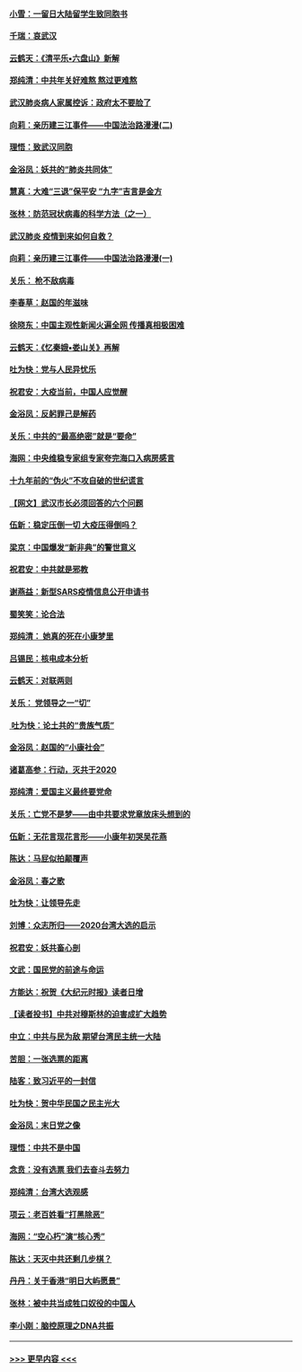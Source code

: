 #### [小雪：一留日大陆留学生致同胞书](../pages/nsc993/n11834624.md?t=01312102) 
#### [千瑞：哀武汉](../pages/nsc993/n11833647.md?t=01312102) 
#### [云鹤天：《清平乐▪六盘山》新解](../pages/nsc993/n11833611.md?t=01312102) 
#### [郑纯清：中共年关好难熬 熬过更难熬](../pages/nsc993/n11833489.md?t=01312102) 
#### [武汉肺炎病人家属控诉：政府太不要脸了](../pages/nsc993/n11833205.md?t=01312102) 
#### [向莉：亲历建三江事件——中国法治路漫漫(二)](../pages/nsc993/n11829102.md?t=01312102) 
#### [理悟：致武汉同胞](../pages/nsc993/n11831522.md?t=01312102) 
#### [金浴凤：妖共的“肺炎共同体”](../pages/nsc993/n11829448.md?t=01312102) 
#### [慧真：大难“三退”保平安 “九字”吉言是金方](../pages/nsc993/n11829501.md?t=01312102) 
#### [张林：防范冠状病毒的科学方法（之一）](../pages/nsc993/n11828618.md?t=01312102) 
#### [武汉肺炎 疫情到来如何自救？](../pages/nsc993/n11827632.md?t=01312102) 
#### [向莉：亲历建三江事件——中国法治路漫漫(一)](../pages/nsc993/n11827190.md?t=01312102) 
#### [关乐： 枪不敌病毒](../pages/nsc993/n11826746.md?t=01312102) 
#### [李春草：赵国的年滋味](../pages/nsc993/n11826321.md?t=01312102) 
#### [徐晓东：中国主观性新闻火遍全网 传播真相极困难](../pages/nsc993/n11826508.md?t=01312102) 
#### [云鹤天：《忆秦娥▪娄山关》再解](../pages/nsc993/n11824682.md?t=01312102) 
#### [吐为快：党与人民异忧乐](../pages/nsc993/n11824660.md?t=01312102) 
#### [祝君安：大疫当前，中国人应觉醒](../pages/nsc993/n11821946.md?t=01312102) 
#### [金浴凤：反躬罪己是解药](../pages/nsc993/n11820280.md?t=01312102) 
#### [关乐：中共的“最高绝密”就是“要命”](../pages/nsc993/n11816946.md?t=01312102) 
#### [海网：中央维稳专家组专家夸完海口入病房感言](../pages/nsc993/n11815138.md?t=01312102) 
#### [十九年前的“伪火”不攻自破的世纪谎言](../pages/nsc993/n11813238.md?t=01312102) 
#### [【网文】武汉市长必须回答的六个问题](../pages/nsc993/n11813848.md?t=01312102) 
#### [伍新：稳定压倒一切 大疫压得倒吗？](../pages/nsc993/n11812634.md?t=01312102) 
#### [梁京：中国爆发“新非典”的警世意义](../pages/nsc993/n11812554.md?t=01312102) 
#### [祝君安：中共就是邪教](../pages/nsc993/n11812431.md?t=01312102) 
#### [谢燕益：新型SARS疫情信息公开申请书](../pages/nsc993/n11808840.md?t=01312102) 
#### [蜀笑笑：论合法](../pages/nsc993/n11808064.md?t=01312102) 
#### [郑纯清： 她真的死在小康梦里](../pages/nsc993/n11806623.md?t=01312102) 
#### [吕锡民：核电成本分析](../pages/nsc993/n11806284.md?t=01312102) 
#### [云鹤天：对联两则](../pages/nsc993/n11805957.md?t=01312102) 
#### [关乐： 党领导之一“切”](../pages/nsc993/n11804505.md?t=01312102) 
#### [ 吐为快：论土共的“贵族气质”](../pages/nsc993/n11804490.md?t=01312102) 
#### [金浴凤：赵国的“小康社会”](../pages/nsc993/n11804452.md?t=01312102) 
#### [诸葛高参：行动，灭共于2020](../pages/nsc993/n11804120.md?t=01312102) 
#### [郑纯清：爱国主义最终要党命](../pages/nsc993/n11802197.md?t=01312102) 
#### [关乐：亡党不是梦——由中共要求党章放床头想到的](../pages/nsc993/n11802156.md?t=01312102) 
#### [伍新：无花言现花言形——小康年初哭吴花燕](../pages/nsc993/n11800044.md?t=01312102) 
#### [陈达：马屁似拍颠覆声](../pages/nsc993/n11800010.md?t=01312102) 
#### [金浴凤：春之歌](../pages/nsc993/n11797687.md?t=01312102) 
#### [吐为快：让领导先走](../pages/nsc993/n11797512.md?t=01312102) 
#### [刘博：众志所归——2020台湾大选的启示](../pages/nsc993/n11796878.md?t=01312102) 
#### [祝君安：妖共畜心剖](../pages/nsc993/n11794273.md?t=01312102) 
#### [文武：国民党的前途与命运](../pages/nsc993/n11794198.md?t=01312102) 
#### [方能达：祝贺《大纪元时报》读者日增](../pages/nsc993/n11793807.md?t=01312102) 
#### [【读者投书】中共对穆斯林的迫害成扩大趋势](../pages/nsc993/n11791371.md?t=01312102) 
#### [中立：中共与民为敌 期望台湾民主统一大陆](../pages/nsc993/n11790392.md?t=01312102) 
#### [苦胆：一张选票的距离](../pages/nsc993/n11788914.md?t=01312102) 
#### [陆客：致习近平的一封信](../pages/nsc993/n11788867.md?t=01312102) 
#### [吐为快：贺中华民国之民主光大](../pages/nsc993/n11788618.md?t=01312102) 
#### [金浴凤：末日党之像](../pages/nsc993/n11787475.md?t=01312102) 
#### [理悟：中共不是中国](../pages/nsc993/n11787463.md?t=01312102) 
#### [念贲：没有选票  我们去奋斗去努力](../pages/nsc993/n11787398.md?t=01312102) 
#### [郑纯清：台湾大选观感](../pages/nsc993/n11786210.md?t=01312102) 
#### [项云：老百姓看“打黑除恶”](../pages/nsc993/n11785398.md?t=01312102) 
#### [海网：“空心朽”演“核心秀”](../pages/nsc993/n11783874.md?t=01312102) 
#### [陈达：天灭中共还剩几步棋？](../pages/nsc993/n11783719.md?t=01312102) 
#### [丹丹：关于香港“明日大屿愿景”](../pages/nsc993/n11783273.md?t=01312102) 
#### [张林：被中共当成牲口奴役的中国人](../pages/nsc993/n11782397.md?t=01312102) 
#### [李小刚：脑控原理之DNA共振](../pages/nsc993/n11780962.md?t=01312102) 

----
#### [ >>> 更早内容 <<< ](../indexes/nsc993-earlier.md)
